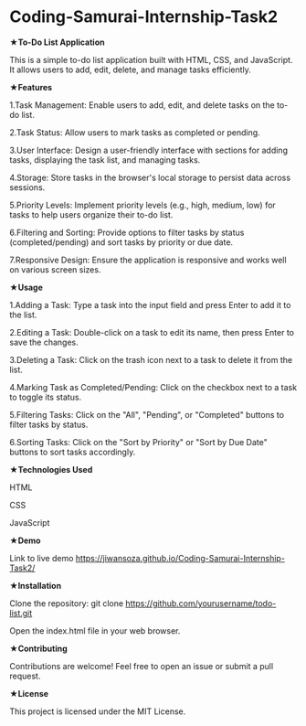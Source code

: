 # Coding-Samurai-Internship-Task2

★**To-Do List Application**

This is a simple to-do list application built with HTML, CSS, and JavaScript. It allows users to add, edit, delete, and manage tasks efficiently.

★**Features**

1.Task Management: Enable users to add, edit, and delete tasks on the to-do list.

2.Task Status: Allow users to mark tasks as completed or pending.

3.User Interface: Design a user-friendly interface with sections for adding tasks, displaying the task list, and managing tasks.

4.Storage: Store tasks in the browser's local storage to persist data across sessions.

5.Priority Levels: Implement priority levels (e.g., high, medium, low) for tasks to help users organize their to-do list.

6.Filtering and Sorting: Provide options to filter tasks by status (completed/pending) and sort tasks by priority or due date.

7.Responsive Design: Ensure the application is responsive and works well on various screen sizes.

★**Usage**

1.Adding a Task: Type a task into the input field and press Enter to add it to the list.

2.Editing a Task: Double-click on a task to edit its name, then press Enter to save the changes.

3.Deleting a Task: Click on the trash icon next to a task to delete it from the list.

4.Marking Task as Completed/Pending: Click on the checkbox next to a task to toggle its status.

5.Filtering Tasks: Click on the "All", "Pending", or "Completed" buttons to filter tasks by status.

6.Sorting Tasks: Click on the "Sort by Priority" or "Sort by Due Date" buttons to sort tasks accordingly.

★**Technologies Used**

  HTML
  
  CSS
  
  JavaScript

★**Demo**

Link to live demo https://jiwansoza.github.io/Coding-Samurai-Internship-Task2/

★**Installation**

Clone the repository: git clone https://github.com/yourusername/todo-list.git

Open the index.html file in your web browser.

★**Contributing**

Contributions are welcome! Feel free to open an issue or submit a pull request.

★**License**

This project is licensed under the MIT License.

